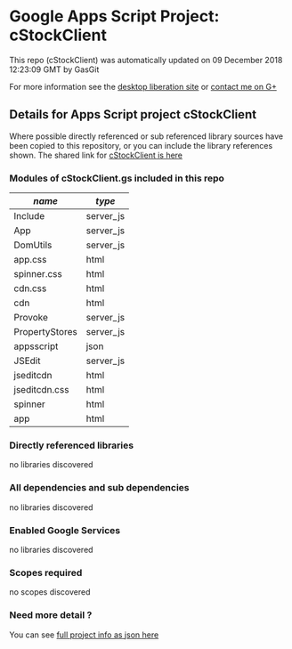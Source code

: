 # Google Apps Script Project: cStockClient
This repo (cStockClient) was automatically updated on 09 December 2018 12:23:09 GMT by GasGit

For more information see the [desktop liberation site](http://ramblings.mcpher.com/Home/excelquirks/drivesdk/gettinggithubready "desktop liberation") or [contact me on G+](https://plus.google.com/+BruceMcpherson "Bruce McPherson - GDE")
## Details for Apps Script project cStockClient
Where possible directly referenced or sub referenced library sources have been copied to this repository, or you can include the library references shown. 
The shared link for [cStockClient is here](https://script.google.com/d/1hOH5hCIZSk_PIUKNz_b87HaqsRiH2Im1GeflAf5P814RML1kQjNzkyJ_/edit?usp=sharing "open in the GAS IDE")

### Modules of cStockClient.gs included in this repo
*name*|*type*
--- | --- 
Include| server_js
App| server_js
DomUtils| server_js
app.css| html
spinner.css| html
cdn.css| html
cdn| html
Provoke| server_js
PropertyStores| server_js
appsscript| json
JSEdit| server_js
jseditcdn| html
jseditcdn.css| html
spinner| html
app| html
### Directly referenced libraries
no libraries discovered
### All dependencies and sub dependencies
no libraries discovered
### Enabled Google Services
no libraries discovered
### Scopes required
no scopes discovered
### Need more detail ?
You can see [full project info as json here](info.json)
